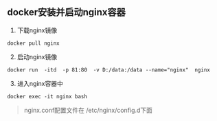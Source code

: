 ## docker安装并启动nginx容器

1. 下载nginx镜像
```shell
docker pull nginx
```

2. 启动nginx镜像
```shell
docker run  -itd  -p 81:80  -v D:/data:/data --name="nginx"  nginx
```

3. 进入nginx容器中
```shell
docker exec -it nginx bash
```

> nginx.conf配置文件在 /etc/nginx/config.d下面